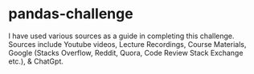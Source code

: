 # pandas-challenge

I have used various sources as a guide in completing this challenge. Sources include Youtube videos, Lecture Recordings, Course Materials, Google (Stacks Overflow, Reddit, Quora, Code Review Stack Exchange etc.), & ChatGpt.
